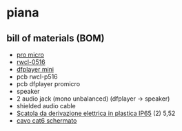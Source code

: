 # piana

## bill of materials (BOM)

- [pro micro]()
- [rwcl-0516]()
- [dfplayer mini]()
- pcb rwcl-p516
- pcb dfplayer promicro
- speaker
- 2 audio jack (mono unbalanced) (dfplayer -> speaker)
- shielded audio cable
- [Scatola da derivazione elettrica in plastica IP65](https://www.ave.it/catalog/prodotto/sd1004/) (2) 5,52
- [cavo cat6 schermato]()